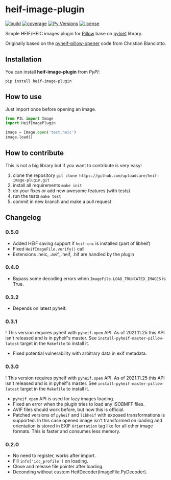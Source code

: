 # heif-image-plugin

[![build](https://travis-ci.org/uploadcare/heif-image-plugin.svg?branch=master)](https://travis-ci.org/uploadcare/heif-image-plugin)
[![coverage](https://img.shields.io/codecov/c/gh/uploadcare/heif-image-plugin)](https://codecov.io/gh/uploadcare/heif-image-plugin)
[![Py Versions](https://img.shields.io/pypi/pyversions/heif-image-plugin)](https://pypi.python.org/pypi/heif-image-plugin/)
[![license](https://img.shields.io/github/license/uploadcare/heif-image-plugin)](https://pypi.python.org/pypi/heif-image-plugin/)

Simple HEIF/HEIC images plugin for [Pillow](https://pillow.readthedocs.io)
base on [pyhief](https://github.com/carsales/pyheif#pyheif) library.

Originally based on the [pyheif-pillow-opener](https://github.com/ciotto/pyheif-pillow-opener)
code from Christian Bianciotto.

## Installation

You can install **heif-image-plugin** from *PyPI*:

`pip install heif-image-plugin`

## How to use

Just import once before opening an image.

```python
from PIL import Image
import HeifImagePlugin

image = Image.open('test.heic')
image.load()
```

## How to contribute

This is not a big library but if you want to contribute is very easy!

 1. clone the repository `git clone https://github.com/uploadcare/heif-image-plugin.git`
 1. install all requirements `make init`
 1. do your fixes or add new awesome features (with tests)
 1. run the tests `make test`
 1. commit in new branch and make a pull request


## Changelog

### 0.5.0

* Added HEIF saving support if `heif-enc` is installed (part of libheif)
* Fixed `HeifImageFile.verify()` call
* Extensions .heic, .avif, .heif, .hif are handled by the plugin

### 0.4.0

* Bypass some decoding errors when `ImageFile.LOAD_TRUNCATED_IMAGES` is True.

### 0.3.2

* Depends on latest pyheif.

### 0.3.1

! This version requires pyheif with `pyheif.open` API. As of 2021.11.25 this API
isn't released and is in pyheif's master. See `install-pyheif-master-pillow-latest`
target in the `Makefile` to install it.

* Fixed potential vulnerability with arbitrary data in exif metadata.

### 0.3.0

! This version requires pyheif with `pyheif.open` API. As of 2021.11.25 this API
isn't released and is in pyheif's master. See `install-pyheif-master-pillow-latest`
target in the `Makefile` to install it.

* `pyheif.open` API is used for lazy images loading.
* Fixed an error when the plugin tries to load any ISOBMFF files.
* AVIF files should work before, but now this is official.
* Patched versions of `pyheif` and `libheif` with exposed transformations is supported.
  In this case opened image isn't transformed on loading and orientation is stored
  in EXIF `Orientation` tag like for all other image formats.
  This is faster and consumes less memory.

### 0.2.0

* No need to register, works after import.
* Fill `info['icc_profile']` on loading.
* Close and release file pointer after loading.
* Deconding without custom HeifDecoder(ImageFile.PyDecoder).
